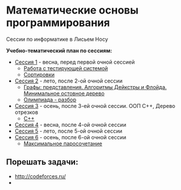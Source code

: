 Математические основы программирования
======================================

Сессии по информатике в Лисьем Носу

**Учебно-тематический план по сессиям:**

* [Сессия 1](s1/index.html) - весна, перед первой очной сессией
  * [Работа с тестирующей системой](s1/testsys.html)
  * [Сортировки](s1/sort.html)
* [Сессия 2](s2/index.html) - лето, после 2-ой очной сессии
  * [Графы: представления. Алгоритмы Дейкстры и Флойда. Минимальное остовное дерево](s1/graph_alg_py.html)
  * [Олимпиада - разбор](s2/olymp/index.html)
* [Сессия 3](s3/index.html) - осень, после 3-ей очной сессии. ООП C++, Дерево отрезков
  * [C++](s3/cpp.html)
* [Сессия 4](s4/index.html) - весна, после 4-ой очной сессии
* [Сессия 5](s5/index.html) - лето, после 5-ой очной сессии
* [Сессия 6](s6/index.html) - осень, после 6-ой очной сессии
  * [Максимальное паросочетание](s5/bipartite_matching.html)


Порешать задачи:
----------------
* http://codeforces.ru/
*



